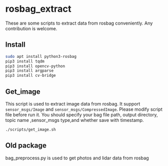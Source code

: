 # rosbag_extract
These are some scripts to extract data from rosbag conveniently. Any contribution is welcome.

## Install 
``` bash
sudo apt install python3-rosbag
pip3 install tqdm
pip3 install opencv-python
pip3 install argparse
pip3 install cv-bridge
```

## Get_image
This script is used to extract image data from rosbag. It support `sensor_msgs/Image` and `sensor_msgs/CompressedImage`. Please modify script file before run it. You should specify your bag file path, output directory, topic name ,sensor_msgs type,and whether save with timestamp.  

```bash
./scripts/get_image.sh
```

## Old package 
bag_preprocess.py is used to get photos and lidar data from rosbag


